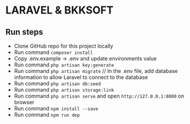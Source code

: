 # LARAVEL & BKKSOFT 


## Run steps
- Clone GitHub repo for this project locally
- Run command `composer install`
- Copy .env.example -> .env and  update environments value
- Run command `php artisan key:generate`
- Run command `php artisan migrate` // In the .env file, add database information to allow Laravel to connect to the database
- Run command `php artisan db:seed`
- Run command `php artisan storage:link`
- Run command `php artisan serve` and open `http://127.0.0.1:8000` on browser
- Run command `npm install --save`
- Run command `npm run dep`

